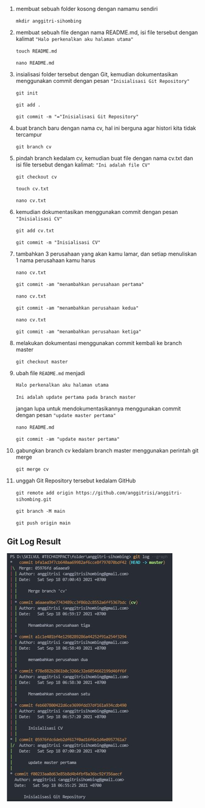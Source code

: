 1. membuat sebuah folder kosong dengan namamu sendiri

    `mkdir anggitri-sihombing`
2. membuat sebuah file dengan nama README.md, isi file tersebut dengan kalimat `"Halo perkenalkan aku halaman utama"`

    `touch README.md`

    `nano README.md`
3. insialisasi folder tersebut dengan Git, kemudian dokumentasikan menggunakan commit dengan pesan
`"Inisialisasi Git Repository"`

    `git init`
    
    `git add .`

    `git commit -m "="Inisialisasi Git Repository"`
4. buat branch baru dengan nama cv, hal ini berguna agar histori kita tidak tercampur

    `git branch cv`

5. pindah branch kedalam cv, kemudian buat file dengan nama cv.txt dan isi file tersebut dengan kalimat:
`"Ini adalah file CV"`

    `git checkout cv`

    `touch cv.txt`

    `nano cv.txt`

6. kemudian dokumentasikan menggunakan commit dengan pesan
`"Inisialisasi CV"`

    `git add cv.txt`

    `git commit -m "Inisialisasi CV"`
7. tambahkan 3 perusahaan yang akan kamu lamar, dan setiap menuliskan 1 nama perusahaan kamu harus 

    `nano cv.txt`

    `git commit -am "menambahkan perusahaan pertama"`

    `nano cv.txt`

    `git commit -am "menambahkan perusahaan kedua"`

    `nano cv.txt`

    `git commit -am "menambahkan perusahaan ketiga"`

8. melakukan dokumentasi menggunakan commit
kembali ke branch master

    `git checkout master`

9. ubah file `README.md` menjadi

    ```
    Halo perkenalkan aku halaman utama

    Ini adalah update pertama pada branch master
    ```
    jangan lupa untuk mendokumentasikannya menggunakan commit dengan pesan `"update master pertama"`

    `nano README.md`

    `git commit -am "update master pertama"`

10. gabungkan branch cv kedalam branch master menggunakan perintah git merge

    `git merge cv`


11. unggah Git Repository tersebut kedalam GitHub

    `git remote add origin https://github.com/anggitrisi/anggitri-sihombing.git`

    `git branch -M main`
    
    `git push origin main`

## Git Log Result

![02 graph screenshot](../02-graph.png)